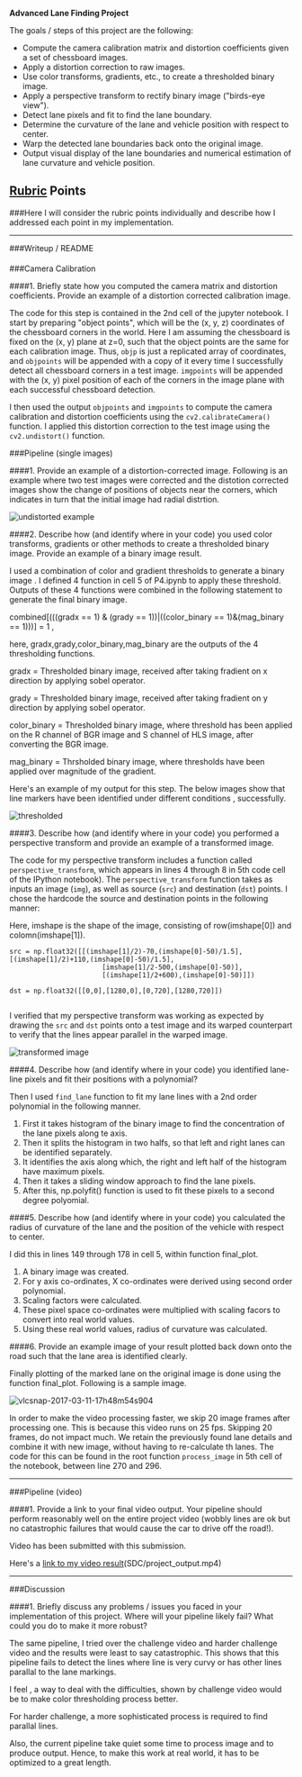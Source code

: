 
**Advanced Lane Finding Project**

The goals / steps of this project are the following:

* Compute the camera calibration matrix and distortion coefficients given a set of chessboard images.
* Apply a distortion correction to raw images.
* Use color transforms, gradients, etc., to create a thresholded binary image.
* Apply a perspective transform to rectify binary image ("birds-eye view").
* Detect lane pixels and fit to find the lane boundary.
* Determine the curvature of the lane and vehicle position with respect to center.
* Warp the detected lane boundaries back onto the original image.
* Output visual display of the lane boundaries and numerical estimation of lane curvature and vehicle position.

[//]: # (Image References)

[image1]: ./examples/undistort_output.png "Undistorted"
[image2]: ./test_images/test1.jpg "Road Transformed"
[image3]: ./examples/binary_combo_example.jpg "Binary Example"
[image4]: ./examples/warped_straight_lines.jpg "Warp Example"
[image5]: ./examples/color_fit_lines.jpg "Fit Visual"
[image6]: ./examples/example_output.jpg "Output"
[video1]: ./project_video.mp4 "Video"

## [Rubric](https://review.udacity.com/#!/rubrics/571/view) Points
###Here I will consider the rubric points individually and describe how I addressed each point in my implementation.  

---
###Writeup / README

####
###Camera Calibration

####1. Briefly state how you computed the camera matrix and distortion coefficients. Provide an example of a distortion corrected calibration image.

The code for this step is contained in the 2nd cell of the jupyter notebook.
I start by preparing "object points", which will be the (x, y, z) coordinates of the chessboard corners in the world. Here I am assuming the chessboard is fixed on the (x, y) plane at z=0, such that the object points are the same for each calibration image.  Thus, `objp` is just a replicated array of coordinates, and `objpoints` will be appended with a copy of it every time I successfully detect all chessboard corners in a test image.  `imgpoints` will be appended with the (x, y) pixel position of each of the corners in the image plane with each successful chessboard detection.  

I then used the output `objpoints` and `imgpoints` to compute the camera calibration and distortion coefficients using the `cv2.calibrateCamera()` function.  I applied this distortion correction to the test image using the `cv2.undistort()` function.



###Pipeline (single images)

####1. Provide an example of a distortion-corrected image.
Following is an example where two test images were corrected and the distotion corrected images show the change of positions of objects near the corners, which indicates in turn that the initial image had radial distrtion.

![undistorted example](https://cloud.githubusercontent.com/assets/26251015/23821623/7ae12964-065e-11e7-8a16-12155042b09c.png)

####2. Describe how (and identify where in your code) you used color transforms, gradients or other methods to create a thresholded binary image.  Provide an example of a binary image result.

I used a combination of color and gradient thresholds to generate a binary image . I defined 4 function in cell 5 of P4.ipynb to apply these threshold. Outputs of these 4 functions were combined in the following statement to generate the final binary image.

combined[(((gradx == 1) & (grady == 1))|((color_binary == 1)&(mag_binary == 1)))] = 1  , 

here,
gradx,grady,color_binary,mag_binary are the outputs of the 4 thresholding functions.

gradx = Thresholded binary image, received after taking fradient on x direction by applying sobel operator.

grady = Thresholded binary image, received after taking fradient on y direction by applying sobel operator.

color_binary = Thresholded binary image, where threshold has been applied on the R channel of BGR image and S channel of HLS                image, after converting the BGR image. 

mag_binary = Thrsholded binary image, where thresholds have been applied over magnitude of the gradient.


Here's an example of my output for this step. The below images show that line markers have been identified under different conditions , successfully.

![thresholded](https://cloud.githubusercontent.com/assets/26251015/23822285/22d14d14-0670-11e7-96cf-2937bc441516.png)

####3. Describe how (and identify where in your code) you performed a perspective transform and provide an example of a transformed image.

The code for my perspective transform includes a function called `perspective_transform`, which appears in lines 4 through 8 in 5th code cell of the IPython notebook).  The `perspective_transform` function takes as inputs an image (`img`), as well as source (`src`) and destination (`dst`) points.  I chose the hardcode the source and destination points in the following manner:

Here, imshape is the shape of the image, consisting of row(imshape[0]) and colomn(imshape[1]).

```
src = np.float32([[(imshape[1]/2)-70,(imshape[0]-50)/1.5],[(imshape[1]/2)+110,(imshape[0]-50)/1.5],
                       [imshape[1]/2-500,(imshape[0]-50)],
                       [(imshape[1]/2+600),(imshape[0]-50)]])
    
dst = np.float32([[0,0],[1280,0],[0,720],[1280,720]])


```


I verified that my perspective transform was working as expected by drawing the `src` and `dst` points onto a test image and its warped counterpart to verify that the lines appear parallel in the warped image.

![transformed image](https://cloud.githubusercontent.com/assets/26251015/23822638/8d18942e-0676-11e7-9d8b-482356c95930.png)



####4. Describe how (and identify where in your code) you identified lane-line pixels and fit their positions with a polynomial?

Then I used `find_lane` function to fit my lane lines with a 2nd order polynomial in the following manner.

1. First it takes histogram of the binary image to find the concentration of the lane pixels along te axis.
2. Then it splits the histogram in two halfs, so that left and right lanes can be identified separately.
3. It identifies the axis along which, the right and left half of the histogram have maximum pixels.
4. Then it takes a sliding window approach to find the lane pixels.
5. After this, np.polyfit() function is used to fit these pixels to a second degree polyomial.



####5. Describe how (and identify where in your code) you calculated the radius of curvature of the lane and the position of the vehicle with respect to center.

I did this in lines 149 through 178 in cell 5, within function final_plot.

1. A binary image was created.
2. For y axis co-ordinates, X co-ordinates were derived using second order polynomial.
3. Scaling factors were calculated.
4. These pixel space co-ordinates were multiplied with scaling facors to convert into real world values.
5. Using these real world values, radius of curvature was calculated.

 

####6. Provide an example image of your result plotted back down onto the road such that the lane area is identified clearly.

Finally plotting of the marked lane on the original image is done using the function final_plot. Following is a sample image.

![vlcsnap-2017-03-11-17h48m54s904](https://cloud.githubusercontent.com/assets/26251015/23823186/0f42d3ae-0683-11e7-927a-1af06797a405.png)


In order to make the video processing faster, we skip 20 image frames after processing one. This is because this video runs on 25 fps. Skipping 20 frames, do not impact much. We retain the previously found lane details and combine it with new image, without having to re-calculate th lanes. The code for this can be found in the root function `process_image` in 5th cell of the notebook, between line 270 and 296.


---

###Pipeline (video)

####1. Provide a link to your final video output.  Your pipeline should perform reasonably well on the entire project video (wobbly lines are ok but no catastrophic failures that would cause the car to drive off the road!).

Video has been submitted with this submission.

Here's a [link to my video result](https://github.com/Suvronil/SDC/blob/master/project_output.mp4)(SDC/project_output.mp4)

---

###Discussion

####1. Briefly discuss any problems / issues you faced in your implementation of this project.  Where will your pipeline likely fail?  What could you do to make it more robust?

The same pipeline, I tried over the challenge video and harder challenge video and the results were least to say catastrophic. This shows that this pipeline fails to detect the lines where line is very curvy or has other lines parallal to the lane markings.

I feel , a way to deal with the difficulties, shown by challenge video would be to make color thresholding process better.  

For harder challenge, a more sophisticated process is required to find parallal lines. 

Also, the current pipeline take quiet some time to process image and to produce output. Hence, to make this work at real world, it has to be optimized to a great length.

